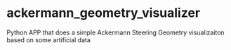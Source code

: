 # ackermann_geometry_visualizer
Python APP that does a simple Ackermann Steering Geometry visualizaiton based on some artificial data
